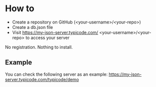 # How to
- Create a repository on GitHub (\<your-username>/\<your-repo>)
- Create a db.json file
- Visit https://my-json-server.typicode.com/ \<your-username>/\<your-repo> to access your server

No registration. Nothing to install.

## Example
You can check the following server as an example:
https://my-json-server.typicode.com/typicode/demo
